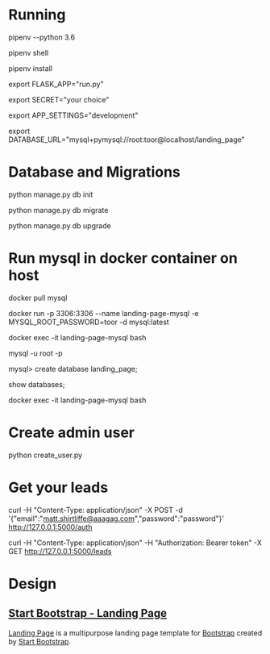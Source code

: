 # Running
pipenv --python 3.6

pipenv shell

pipenv install

export FLASK_APP="run.py"

export SECRET="your choice"

export APP_SETTINGS="development"

export DATABASE_URL="mysql+pymysql://root:toor@localhost/landing_page"


# Database and Migrations

python manage.py db init

python manage.py db migrate

python manage.py db upgrade


# Run mysql in docker container on host

docker pull mysql

docker run -p 3306:3306 --name landing-page-mysql -e MYSQL_ROOT_PASSWORD=toor -d mysql:latest

docker exec -it landing-page-mysql bash

mysql -u root -p

mysql> create database landing_page;

show databases;

docker exec -it landing-page-mysql bash


# Create admin user
python create_user.py


# Get your leads

curl -H "Content-Type: application/json" -X POST -d '{"email":"matt.shirtliffe@aaagag.com","password":"password"}' http://127.0.0.1:5000/auth

curl -H "Content-Type: application/json" -H "Authorization: Bearer token" -X GET  http://127.0.0.1:5000/leads

# Design
## [Start Bootstrap - Landing Page](https://startbootstrap.com/template-overviews/landing-page/)

[Landing Page](http://startbootstrap.com/template-overviews/landing-page/) is a multipurpose landing page template for [Bootstrap](http://getbootstrap.com/) created by [Start Bootstrap](http://startbootstrap.com/).



